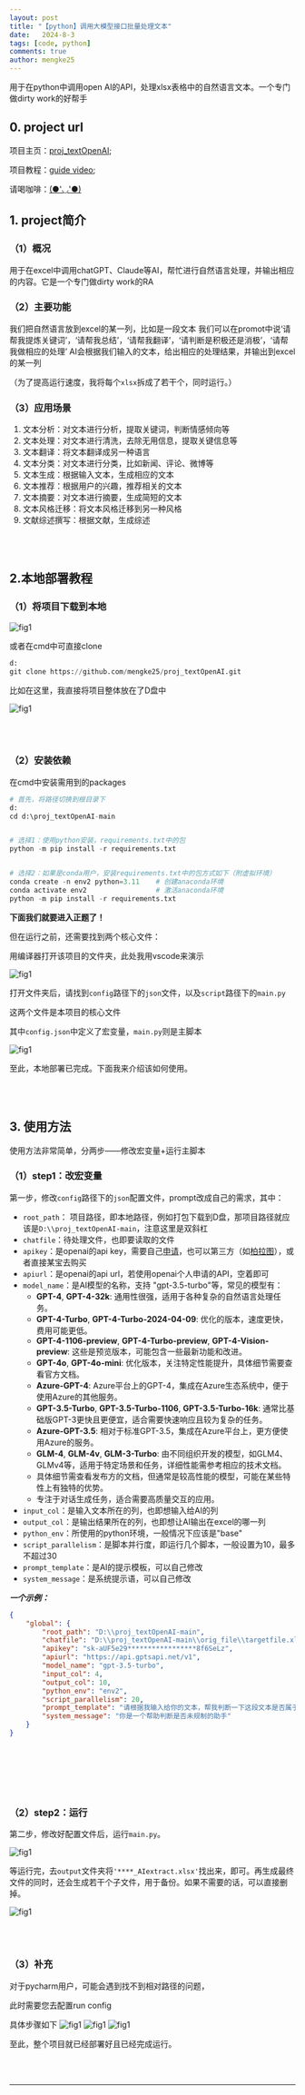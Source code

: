 ```yaml
---
layout: post
title: "【python】调用大模型接口批量处理文本"
date:   2024-8-3
tags: [code, python]
comments: true
author: mengke25
---
```


用于在python中调用open AI的API，处理xlsx表格中的自然语言文本。一个专门做dirty work的好帮手

<!-- more -->

## 0. project url

项目主页：[proj_textOpenAI](https://github.com/mengke25/proj_textOpenAI); <br />

项目教程：[guide video](https://b23.tv/QQ54Vux); <br />

请喝咖啡：[(●'◡'●)](https://mengke25.github.io/images/dashang.png)


## 1. project简介

### （1）概况

用于在excel中调用chatGPT、Claude等AI，帮忙进行自然语言处理，并输出相应的内容。它是一个专门做dirty work的RA

### （2）主要功能

我们把自然语言放到excel的某一列，比如是一段文本
我们可以在promot中说‘请帮我提炼关键词’，‘请帮我总结’，‘请帮我翻译’，‘请判断是积极还是消极’，‘请帮我做相应的处理’
AI会根据我们输入的文本，给出相应的处理结果，并输出到excel的某一列

（为了提高运行速度，我将每个`xlsx`拆成了若干个，同时运行。）

### （3）应用场景

1. 文本分析：对文本进行分析，提取关键词，判断情感倾向等
2. 文本处理：对文本进行清洗，去除无用信息，提取关键信息等
3. 文本翻译：将文本翻译成另一种语言
4. 文本分类：对文本进行分类，比如新闻、评论、微博等
5. 文本生成：根据输入文本，生成相应的文本
6. 文本推荐：根据用户的兴趣，推荐相关的文本
7. 文本摘要：对文本进行摘要，生成简短的文本
8. 文本风格迁移：将文本风格迁移到另一种风格
9. 文献综述撰写：根据文献，生成综述

<br /> <br />



## 2.本地部署教程

### （1）将项目下载到本地

![fig1](https://mengke25.github.io/images/xlsxAPI/s1.png)

或者在cmd中可直接clone

```python
d:
git clone https://github.com/mengke25/proj_textOpenAI.git
```

比如在这里，我直接将项目整体放在了D盘中

![fig1](https://mengke25.github.io/images/xlsxAPI/s2.png)

<br /> <br />

### （2）安装依赖

在cmd中安装需用到的packages

```python
# 首先，将路径切换到根目录下
d: 
cd d:\proj_textOpenAI-main


# 选择1：使用python安装，requirements.txt中的包
python -m pip install -r requirements.txt


# 选择2：如果是conda用户，安装requirements.txt中的包方式如下（附虚拟环境）
conda create -n env2 python=3.11    # 创建anaconda环境
conda activate env2                 # 激活anaconda环境
python -m pip install -r requirements.txt
```

**下面我们就要进入正题了！**

但在运行之前，还需要找到两个核心文件：

用编译器打开该项目的文件夹，此处我用vscode来演示

![fig1](https://mengke25.github.io/images/xlsxAPI/s3.png)

打开文件夹后，请找到`config`路径下的`json`文件，以及`script`路径下的`main.py`

这两个文件是本项目的核心文件

其中`config.json`中定义了宏变量，`main.py`则是主脚本

![fig1](https://mengke25.github.io/images/xlsxAPI/s4.png)

至此，本地部署已完成。下面我来介绍该如何使用。

<br /> <br />

## 3. 使用方法

使用方法非常简单，分两步——修改宏变量+运行主脚本

### （1）step1：改宏变量

第一步，修改`config`路径下的`json`配置文件，prompt改成自己的需求，其中：   

* `root_path`： 项目路径，即本地路径，例如打包下载到D盘，那项目路径就应该是`D:\\proj_textOpenAI-main`，注意这里是双斜杠
* `chatfile`：待处理文件，也即要读取的文件
* `apikey`：是openai的api key，需要自己[申请](https://platform.openai.com/api-keys)，也可以第三方（如[柏拉图](https://api.bltcy.ai/token)），或者直接某宝去购买
* `apiurl`：是openai的api url，若使用openai个人申请的API，空着即可
* `model_name`：是AI模型的名称，支持 "gpt-3.5-turbo"等，常见的模型有：
  * **GPT-4**, **GPT-4-32k**: 通用性很强，适用于各种复杂的自然语言处理任务。
  * **GPT-4-Turbo**, **GPT-4-Turbo-2024-04-09**: 优化的版本，速度更快，费用可能更低。
  * **GPT-4-1106-preview**, **GPT-4-Turbo-preview**, **GPT-4-Vision-preview**: 这些是预览版本，可能包含一些最新功能和改进。
  * **GPT-4o**, **GPT-4o-mini**: 优化版本，关注特定性能提升，具体细节需要查看官方文档。
  * **Azure-GPT-4**: Azure平台上的GPT-4，集成在Azure生态系统中，便于使用Azure的其他服务。
  * **GPT-3.5-Turbo**, **GPT-3.5-Turbo-1106**, **GPT-3.5-Turbo-16k**: 通常比基础版GPT-3更快且更便宜，适合需要快速响应且较为复杂的任务。
  * **Azure-GPT-3.5**: 相对于标准GPT-3.5，集成在Azure平台上，更方便使用Azure的服务。
  * **GLM-4**, **GLM-4v**, **GLM-3-Turbo**: 由不同组织开发的模型，如GLM4、GLMv4等，适用于特定场景和任务，详细性能需参考相应的技术文档。
  * 具体细节需查看发布方的文档，但通常是较高性能的模型，可能在某些特性上有独特的优势。
  * 专注于对话生成任务，适合需要高质量交互的应用。
* `input_col`：是输入文本所在的列，也即想输入给AI的列
* `output_col`：是输出结果所在的列，也即想让AI输出在excel的哪一列
* `python_env`：所使用的python环境，一般情况下应该是"base"
* `script_parallelism`：是脚本并行度，即运行几个脚本，一般设置为10，最多不超过30
* `prompt_template`：是AI的提示模板，可以自己修改
* `system_message`：是系统提示语，可以自己修改

***一个示例：***

```json
{
    "global": {
        "root_path": "D:\\proj_textOpenAI-main",
        "chatfile": "D:\\proj_textOpenAI-main\\orig_file\\targetfile.xlsx", 
        "apikey": "sk-aUF5e29*****************8f6SeLz",
        "apiurl": "https://api.gptsapi.net/v1",
        "model_name": "gpt-3.5-turbo",
        "input_col": 4,
        "output_col": 10,
        "python_env": "env2", 
        "script_parallelism": 20, 
        "prompt_template": "请根据我输入给你的文本，帮我判断一下这段文本是否属于abc。",
        "system_message": "你是一个帮助判断是否未规制的助手"
    }
}
```

<br /> <br />

<br /> <br />

### （2）step2：运行

第二步，修改好配置文件后，运行`main.py`。

![fig1](https://mengke25.github.io/images/xlsxAPI/s5.png)

等运行完，去`output`文件夹将`'****_AIextract.xlsx'`找出来，即可。再生成最终文件的同时，还会生成若干个子文件，用于备份。如果不需要的话，可以直接删掉。

![fig1](https://mengke25.github.io/images/xlsxAPI/s6.png)

<br /> <br />

### （3）补充

对于pycharm用户，可能会遇到找不到相对路径的问题，

此时需要您去配置run config

具体步骤如下
![fig1](https://mengke25.github.io/images/xlsxAPI/s7.png)
![fig1](https://mengke25.github.io/images/xlsxAPI/s8.png)
![fig1](https://mengke25.github.io/images/xlsxAPI/s9.png)

至此，整个项目就已经部署好且已经完成运行。


<br /> <br />

--------------------------



